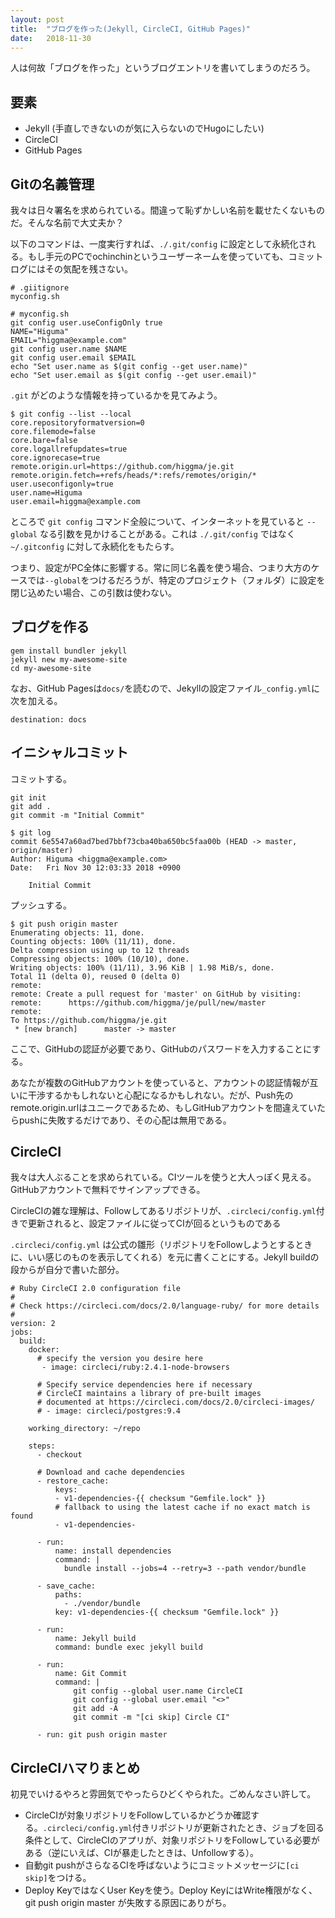 ```yaml
---
layout: post
title:  "ブログを作った(Jekyll, CircleCI, GitHub Pages)"
date:   2018-11-30
---
```


人は何故「ブログを作った」というブログエントリを書いてしまうのだろう。

## 要素

- Jekyll (手直しできないのが気に入らないのでHugoにしたい)
- CircleCI
- GitHub Pages

## Gitの名義管理

我々は日々署名を求められている。間違って恥ずかしい名前を載せたくないものだ。そんな名前で大丈夫か？

以下のコマンドは、一度実行すれば、`./.git/config` に設定として永続化される。もし手元のPCでochinchinというユーザーネームを使っていても、コミットログにはその気配を残さない。


```
# .giitignore
myconfig.sh

# myconfig.sh
git config user.useConfigOnly true
NAME="Higuma"
EMAIL="higgma@example.com"
git config user.name $NAME
git config user.email $EMAIL
echo "Set user.name as $(git config --get user.name)"
echo "Set user.email as $(git config --get user.email)"
```

`.git` がどのような情報を持っているかを見てみよう。 

```
$ git config --list --local
core.repositoryformatversion=0
core.filemode=false
core.bare=false
core.logallrefupdates=true
core.ignorecase=true
remote.origin.url=https://github.com/higgma/je.git
remote.origin.fetch=+refs/heads/*:refs/remotes/origin/*
user.useconfigonly=true
user.name=Higuma
user.email=higgma@example.com
```

ところで `git config` コマンド全般について、インターネットを見ていると `--global` なる引数を見かけることがある。これは `./.git/config` ではなく `~/.gitconfig` に対して永続化をもたらす。

つまり、設定がPC全体に影響する。常に同じ名義を使う場合、つまり大方のケースでは`--global`をつけるだろうが、特定のプロジェクト（フォルダ）に設定を閉じ込めたい場合、この引数は使わない。


## ブログを作る

```
gem install bundler jekyll
jekyll new my-awesome-site
cd my-awesome-site
```

なお、GitHub Pagesは`docs/`を読むので、Jekyllの設定ファイル`_config.yml`に次を加える。

```
destination: docs
```

## イニシャルコミット

コミットする。

```
git init
git add .
git commit -m "Initial Commit"
```

```
$ git log
commit 6e5547a60ad7bed7bbf73cba40ba650bc5faa00b (HEAD -> master, origin/master)
Author: Higuma <higgma@example.com>
Date:   Fri Nov 30 12:03:33 2018 +0900

    Initial Commit
```

プッシュする。

```
$ git push origin master
Enumerating objects: 11, done.
Counting objects: 100% (11/11), done.
Delta compression using up to 12 threads
Compressing objects: 100% (10/10), done.
Writing objects: 100% (11/11), 3.96 KiB | 1.98 MiB/s, done.
Total 11 (delta 0), reused 0 (delta 0)
remote:
remote: Create a pull request for 'master' on GitHub by visiting:
remote:      https://github.com/higgma/je/pull/new/master
remote:
To https://github.com/higgma/je.git
 * [new branch]      master -> master
```

ここで、GitHubの認証が必要であり、GitHubのパスワードを入力することにする。

あなたが複数のGitHubアカウントを使っていると、アカウントの認証情報が互いに干渉するかもしれないと心配になるかもしれない。だが、Push先のremote.origin.urlはユニークであるため、もしGitHubアカウントを間違えていたらpushに失敗するだけであり、その心配は無用である。

## CircleCI

我々は大人ぶることを求められている。CIツールを使うと大人っぽく見える。GitHubアカウントで無料でサインアップできる。

CircleCIの雑な理解は、Followしてあるリポジトリが、`.circleci/config.yml`付きで更新されると、設定ファイルに従ってCIが回るというものである

`.circleci/config.yml` は公式の雛形（リポジトリをFollowしようとするときに、いい感じのものを表示してくれる）を元に書くことにする。Jekyll buildの段からが自分で書いた部分。

```
# Ruby CircleCI 2.0 configuration file
#
# Check https://circleci.com/docs/2.0/language-ruby/ for more details
#
version: 2
jobs:
  build:
    docker:
      # specify the version you desire here
       - image: circleci/ruby:2.4.1-node-browsers
      
      # Specify service dependencies here if necessary
      # CircleCI maintains a library of pre-built images
      # documented at https://circleci.com/docs/2.0/circleci-images/
      # - image: circleci/postgres:9.4

    working_directory: ~/repo

    steps:
      - checkout

      # Download and cache dependencies
      - restore_cache:
          keys:
          - v1-dependencies-{{ checksum "Gemfile.lock" }}
          # fallback to using the latest cache if no exact match is found
          - v1-dependencies-

      - run:
          name: install dependencies
          command: |
            bundle install --jobs=4 --retry=3 --path vendor/bundle

      - save_cache:
          paths:
            - ./vendor/bundle
          key: v1-dependencies-{{ checksum "Gemfile.lock" }}

      - run:
          name: Jekyll build
          command: bundle exec jekyll build

      - run:
          name: Git Commit
          command: |
              git config --global user.name CircleCI
              git config --global user.email "<>"
              git add -A
              git commit -m "[ci skip] Circle CI"
      
      - run: git push origin master
```


## CircleCIハマりまとめ

初見でいけるやろと雰囲気でやったらひどくやられた。ごめんなさい許して。

- CircleCIが対象リポジトリをFollowしているかどうか確認する。`.circleci/config.yml`付きリポジトリが更新されたとき、ジョブを回る条件として、CircleCIのアプリが、対象リポジトリをFollowしている必要がある（逆にいえば、CIが暴走したときは、Unfollowする）。
- 自動git pushがさらなるCIを呼ばないようにコミットメッセージに`[ci skip]`をつける。
- Deploy KeyではなくUser Keyを使う。Deploy KeyにはWrite権限がなく、git push origin master が失敗する原因にありがち。

